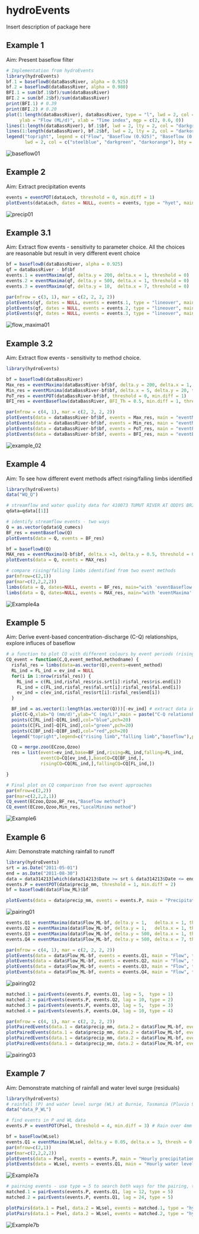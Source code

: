 # hydroEvents
Insert description of package here

## Example 1
Aim: Present baseflow filter

```R
# Implementation from hydroEvents
library(hydroEvents)
bf.1 = baseflowB(dataBassRiver, alpha = 0.925)
bf.2 = baseflowB(dataBassRiver, alpha = 0.980)
BFI.1 = sum(bf.1$bf)/sum(dataBassRiver)
BFI.2 = sum(bf.2$bf)/sum(dataBassRiver)
print(BFI.1) # 0.39
print(BFI.2) # 0.20
plot(1:length(dataBassRiver), dataBassRiver, type = "l", lwd = 2, col = "steelblue",
     ylab = "Flow (ML/d)", xlab = "Time index", mgp = c(2, 0.6, 0))
lines(1:length(dataBassRiver), bf.1$bf, lwd = 2, lty = 2, col = "darkgreen")
lines(1:length(dataBassRiver), bf.2$bf, lwd = 2, lty = 2, col = "darkorange")
legend("topright", legend = c("Flow", "Baseflow (0.925)", "Baseflow (0.980)"), cex = 0.8,
       lwd = 2, col = c("steelblue", "darkgreen", "darkorange"), bty = "n")
```
![baseflow01](https://user-images.githubusercontent.com/39328041/120128453-59abfa00-c205-11eb-825a-4eb59b25f188.jpg)

## Example 2
Aim: Extract precipitation events

```R
events = eventPOT(dataLoch, threshold = 0, min.diff = 1)
plotEvents(dataLoch, dates = NULL, events = events, type = "hyet", main = "Rainfall Events (threshold = 0, min.diff = 1)")
```
![precip01](https://user-images.githubusercontent.com/39328041/120242717-ef4c9580-c2a8-11eb-99cb-210f625aa4f6.jpg)

## Example 3.1
Aim: Extract flow events - sensitivity to parameter choice. All the choices are reasonable but result in very different event choice

```R
bf = baseflowB(dataBassRiver, alpha = 0.925)
qf = dataBassRiver - bf$bf
events.1 = eventMaxima(qf, delta.y = 200, delta.x = 1, threshold = 0)
events.2 = eventMaxima(qf, delta.y = 500, delta.x = 1, threshold = 0)
events.3 = eventMaxima(qf, delta.y = 10,  delta.x = 7, threshold = 0)

par(mfrow = c(3, 1), mar = c(2, 2, 2, 2))
plotEvents(qf, dates = NULL, events = events.1, type = "lineover", main = "delta.y = 200, delta.x = 1")
plotEvents(qf, dates = NULL, events = events.2, type = "lineover", main = "delta.y = 500, delta.x = 1")
plotEvents(qf, dates = NULL, events = events.3, type = "lineover", main = "delta.y = 10, delta.x = 7")
```
![flow_maxima01](https://user-images.githubusercontent.com/39328041/120246780-9e429e80-c2b4-11eb-8d05-8f2a1d1ca7d3.jpg)

## Example 3.2
Aim: Extract flow events - sensitivity to method choice.

```R
library(hydroEvents)

bf = baseflowB(dataBassRiver)
Max_res = eventMaxima(dataBassRiver-bf$bf, delta.y = 200, delta.x = 1, threshold = 0)
Min_res = eventMinima(dataBassRiver-bf$bf, delta.x = 5, delta.y = 20, threshold = 0)
PoT_res = eventPOT(dataBassRiver-bf$bf, threshold = 0, min.diff = 1)
BFI_res = eventBaseflow(dataBassRiver, BFI_Th = 0.5, min.diff = 1, threshold = 0)

par(mfrow = c(4, 1), mar = c(2, 2, 2, 2))
plotEvents(data = dataBassRiver-bf$bf, events = Max_res, main = "eventMaxima")
plotEvents(data = dataBassRiver-bf$bf, events = Min_res, main = "eventMinima")
plotEvents(data = dataBassRiver-bf$bf, events = PoT_res, main = "eventPOT")
plotEvents(data = dataBassRiver-bf$bf, events = BFI_res, main = "eventBaseflow")
```
![example_02](https://user-images.githubusercontent.com/39328041/109441738-364ca400-7a8a-11eb-81da-0e5a5ac313d2.jpeg)

## Example 4
Aim: To see how different event methods affect rising/falling limbs identified

```R
library(hydroEvents)
data("WQ_Q")

# streamflow and water quality data for 410073 TUMUT RIVER AT ODDYS BRIDGE
qdata=qdata[[1]]

# identify streamflow events - two ways
Q = as.vector(qdata$Q_cumecs)
BF_res = eventBaseflow(Q)
plotEvents(data = Q, events = BF_res)

bf = baseflowB(Q)
MAX_res = eventMaxima(Q-bf$bf, delta.x =3, delta.y = 0.5, threshold = 0.1)
plotEvents(data = Q, events = MAX_res)

# compare rising/falling limbs identified from two event methods
par(mfrow=c(2,1))
par(mar=c(2,2,2,2))
limbs(data = Q, dates=NULL, events = BF_res, main="with 'eventBaseflow'")
limbs(data = Q, dates=NULL, events = MAX_res, main="with 'eventMaxima', delta.x = 3, delta.y = 0.5, threshold = 0.1") 
```
![Example4a](https://user-images.githubusercontent.com/29298475/122881031-09483800-d37e-11eb-9c82-ec7bf19c76cb.jpeg)

## Example 5
Aim: Derive event-based concentration-discharge (C-Q) relationships, explore influces of baseflow 

```R
# a function to plot CQ with different colours by event periods (rising, falling limbs and baseflow)
CQ_event = function(C,Q,event_method,methodname) {
  risfal_res = limbs(data=as.vector(Q),events=event_method)
  RL_ind = FL_ind = ev_ind = NULL
  for(i in 1:nrow(risfal_res)) {
    RL_ind = c(RL_ind,risfal_res$ris.srt[i]:risfal_res$ris.end[i])
    FL_ind = c(FL_ind,risfal_res$fal.srt[i]:risfal_res$fal.end[i])
    ev_ind = c(ev_ind,risfal_res$srt[i]:risfal_res$end[i])
  }

  BF_ind = as.vector(1:length(as.vector(Q)))[-ev_ind] # extract data index under baseflow conditions (i.e. not part of an event)
  plot(C~Q,xlab="Q (mm/d)",ylab="C (mg/L)",main = paste("C-Q relationship -",methodname),pch=20) # plot C-Q relationships, coloured by rising/falling limbs and baseflow
  points(C[RL_ind]~Q[RL_ind],col="blue",pch=20)
  points(C[FL_ind]~Q[FL_ind],col="green",pch=20)
  points(C[BF_ind]~Q[BF_ind],col="red",pch=20)
  legend("topright",legend=c("rising limb","falling limb","baseflow"),pch=20,col=c("blue","green","red"))

  CQ = merge.zoo(ECzoo,Qzoo)
  res = list(event=ev_ind,base=BF_ind,rising=RL_ind,falling=FL_ind,
             eventCQ=CQ[ev_ind,],baseCQ=CQ[BF_ind,],
             risingCQ=CQ[RL_ind,],fallingCQ=CQ[FL_ind,])

}

# Final plot on CQ comparison from two event approaches
par(mfrow=c(2,2))
par(mar=c(2,2,2,1))
CQ_event(ECzoo,Qzoo,BF_res,"Baseflow method")
CQ_event(ECzoo,Qzoo,Min_res,"LocalMinima method")
```
![Example6](https://user-images.githubusercontent.com/29298475/111926779-4cd2a200-8b02-11eb-9d3a-f2c8131117b0.jpeg)

## Example 6
Aim: Demonstrate matching rainfall to runoff

```R
library(hydroEvents)
srt = as.Date("2011-05-01")
end = as.Date("2011-08-30")
data = data314213[which(data314213$Date >= srt & data314213$Date <= end),]
events.P = eventPOT(data$precip_mm, threshold = 1, min.diff = 2)
bf = baseflowB(data$Flow_ML)$bf

plotEvents(data = data$precip_mm, events = events.P, main = "Precipitation", type = "hyet")
```
![pairing01](https://user-images.githubusercontent.com/39328041/120278414-986eac80-c2f8-11eb-9af5-7b102731d7b2.jpg)

```R
events.Q1 = eventMaxima(data$Flow_ML-bf, delta.y = 1,   delta.x = 1, thresh = 0)
events.Q2 = eventMaxima(data$Flow_ML-bf, delta.y = 1,   delta.x = 1, thresh = 20)
events.Q3 = eventMaxima(data$Flow_ML-bf, delta.y = 500, delta.x = 1, thresh = 100)
events.Q4 = eventMaxima(data$Flow_ML-bf, delta.y = 500, delta.x = 7, thresh = 100)

par(mfrow = c(4, 1), mar = c(2, 2, 2, 2))
plotEvents(data = data$Flow_ML-bf, events = events.Q1, main = "Flow", type = "lineover")
plotEvents(data = data$Flow_ML-bf, events = events.Q2, main = "Flow", type = "lineover")
plotEvents(data = data$Flow_ML-bf, events = events.Q3, main = "Flow", type = "lineover")
plotEvents(data = data$Flow_ML-bf, events = events.Q4, main = "Flow", type = "lineover")
```
![pairing02](https://user-images.githubusercontent.com/39328041/120278416-99074300-c2f8-11eb-91a0-a9f61eceb08b.jpg)

```R
matched.1 = pairEvents(events.P, events.Q1, lag = 5,  type = 1)
matched.2 = pairEvents(events.P, events.Q2, lag = 10, type = 2)
matched.3 = pairEvents(events.P, events.Q3, lag = 5,  type = 3)
matched.4 = pairEvents(events.P, events.Q4, lag = 10, type = 4)

par(mfrow = c(4, 1), mar = c(2, 2, 2, 2))
plotPairedEvents(data.1 = data$precip_mm, data.2 = data$Flow_ML-bf, events = matched.1)
plotPairedEvents(data.1 = data$precip_mm, data.2 = data$Flow_ML-bf, events = matched.2)
plotPairedEvents(data.1 = data$precip_mm, data.2 = data$Flow_ML-bf, events = matched.3)
plotPairedEvents(data.1 = data$precip_mm, data.2 = data$Flow_ML-bf, events = matched.4)
```
![pairing03](https://user-images.githubusercontent.com/39328041/120278411-973d7f80-c2f8-11eb-8589-e281f6881708.jpg)

## Example 7
Aim: Demonstrate matching of rainfall and water level surge (residuals)

```R
library(hydroEvents)
# rainfall (P) and water level surge (WL) at Burnie, Tasmania (Pluvio 91009; Tide gauge: IDO71005)
data("data_P_WL") 

# find events in P and WL data
events.P = eventPOT(Psel, threshold = 4, min.diff = 3) # Rain over 4mm is considered an event; events over 3 hrs apart are considered as separate

bf = baseFlow(WLsel)
events.Q1 = eventMaxima(WLsel, delta.y = 0.05, delta.x = 3, thresh = 0.05) # WL surge residual over 0.05m is considered an event; events over 3 hrs apart are considered as separate
par(mfrow=c(2,1))
par(mar=c(2,2,2,2))
plotEvents(data = Psel, events = events.P, main = "Hourly precipitation (mm)", type = "hyet")
plotEvents(data = WLsel, events = events.Q1, main = "Hourly water level surge (m)", type = "lineover")
```
![Example7a](https://user-images.githubusercontent.com/29298475/122487933-ba1da280-d01f-11eb-8522-74816f76fc73.jpeg)
```R
# pairning events - use type = 5 to search both ways for the pairing, try two values for the lag (search radius)
matched.1 = pairEvents(events.P, events.Q1, lag = 12, type = 5) 
matched.2 = pairEvents(events.P, events.Q1, lag = 24, type = 5)

plotPairs(data.1 = Psel, data.2 = WLsel, events = matched.1, type = "hyet", color.list=rainbow(nrow(matched.1)))
plotPairs(data.1 = Psel, data.2 = WLsel, events = matched.2, type = "hyet", color.list=rainbow(nrow(matched.2)))
```
![Example7b](https://user-images.githubusercontent.com/29298475/122487944-c275dd80-d01f-11eb-8e3d-63b26fa733fa.jpeg)


